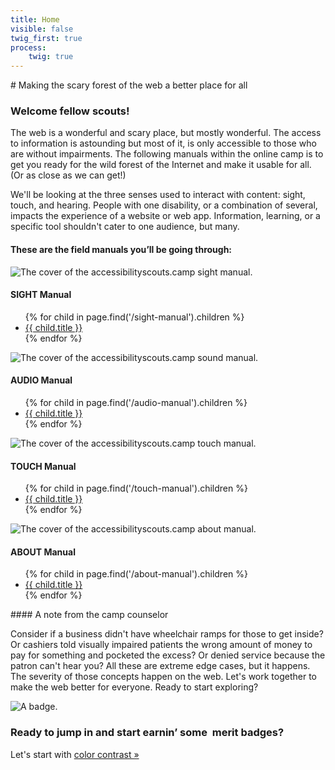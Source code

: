 ```yaml
---
title: Home
visible: false
twig_first: true
process:
    twig: true
---
```

<section class="container--content" markdown="1">
# Making the scary forest of the web a better place for all

### Welcome fellow scouts!

The web is a wonderful and scary place, but mostly wonderful. The access to information is astounding but most of it, is only accessible to those who are without impairments. The following manuals within the online camp is to get you ready for the wild forest of the Internet and make it usable for all. (Or as close as we can get!)

We'll be looking at the three senses used to interact with content: sight, touch, and hearing. People with one disability, or a combination of several, impacts the experience of a website or web app. Information, learning, or a specific tool shouldn't cater to one audience, but many.

#### These are the field manuals you’ll be going through:
</section>

<section class="container">
    <div class="flex-grid--gutters">
        <div class="col">
            <div class="cover--box">
                <img alt="The cover of the accessibilityscouts.camp sight manual." src="/user/pages/01.home/sight-cover.png">
            </div>
            <h4>SIGHT Manual</h4>
            <ul class="toc--list">
            {% for child in page.find('/sight-manual').children %}
                <li class="toc--list-item">
                    <a class="toc--list-item-link" href="{{ child.url }}">{{ child.title }}</a>
                </li>
            {% endfor %}
            </ul>
        </div>
        <div class="col">
            <div class="cover--box">
                <img alt="The cover of the accessibilityscouts.camp sound manual." src="/user/pages/01.home/sound-cover.png">
            </div>
            <h4>AUDIO Manual</h4>
            <ul class="toc--list">
            {% for child in page.find('/audio-manual').children %}
                <li class="toc--list-item">
                    <a class="toc--list-item-link" href="{{ child.url }}">{{ child.title }}</a>
                </li>
            {% endfor %}
            </ul>
        </div>
        <div class="col">
            <div class="cover--box">
                <img alt="The cover of the accessibilityscouts.camp touch manual." src="/user/pages/01.home/touch-cover.png">
            </div>
            <h4>TOUCH Manual</h4>
            <ul class="toc--list">
            {% for child in page.find('/touch-manual').children %}
                <li class="toc--list-item">
                    <a class="toc--list-item-link" href="{{ child.url }}">{{ child.title }}</a>
                </li>
            {% endfor %}
            </ul>
        </div>
        <div class="col">
            <div class="cover--box">
                <img alt="The cover of the accessibilityscouts.camp about manual." src="/user/pages/01.home/about-cover.png">
            </div>
            <h4>ABOUT Manual</h4>
            <ul class="toc--list">
            {% for child in page.find('/about-manual').children %}
                <li class="toc--list-item">
                    <a class="toc--list-item-link" href="{{ child.url }}">{{ child.title }}</a>
                </li>
            {% endfor %}
            </ul>
        </div>
    </div>
</section>

<section>
<div class="container--content section--marg">
<div class="box purple stripe" markdown="1">
#### A note from the camp counselor

Consider if a business didn't have wheelchair ramps for those to get inside? Or cashiers told visually impaired patients the wrong amount of money to pay for something and pocketed the excess? Or denied service because the patron can't hear you? All these are extreme edge cases, but it happens. The severity of those concepts happen on the web. Let's work together to make the web better for everyone. Ready to start exploring?
</div>
</div>
</section>

<section class="container section--pad">
    <div class="flex-grid--gutters">
        <div class="col--width__four">
            <div class="badge--box">
                <img class="img--badge" alt="A badge." src="/user/pages/01.home/badge-star-holder.png">
            </div>
        </div>
        <div class="col--width__eight">
            <h3>Ready to jump in and start earnin’ some  merit badges?</h3>
            <p class="h3 h3__serif">Let's start with <a class="img--badge__trigger" href="/sight-manual/color-contrast">color contrast &raquo;</a></p>
        </div>
    </div>
</section>
